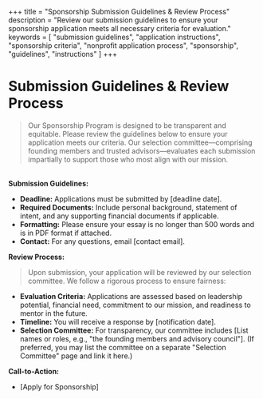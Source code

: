 +++
title = "Sponsorship Submission Guidelines & Review Process"
description = "Review our submission guidelines to ensure your sponsorship application meets all necessary criteria for evaluation."
keywords = [
  "submission guidelines",
  "application instructions",
  "sponsorship criteria",
  "nonprofit application process",
  "sponsorship",
  "guidelines",
  "instructions"
]
+++
# Submission Guidelines & Review Process

> Our Sponsorship Program is designed to be transparent and equitable. Please review the guidelines below to ensure your application meets our criteria. Our selection committee—comprising founding members and trusted advisors—evaluates each submission impartially to support those who most align with our mission.

<br>**Submission Guidelines:**

* **Deadline:** Applications must be submitted by \[deadline date\].
* **Required Documents:** Include personal background, statement of intent, and any supporting financial documents if applicable.
* **Formatting:** Please ensure your essay is no longer than 500 words and is in PDF format if attached.
* **Contact:** For any questions, email \[contact email\].

**Review Process:**

> Upon submission, your application will be reviewed by our selection committee. We follow a rigorous process to ensure fairness:

* **Evaluation Criteria:** Applications are assessed based on leadership potential, financial need, commitment to our mission, and readiness to mentor in the future.
* **Timeline:** You will receive a response by \[notification date\].
* **Selection Committee:** For transparency, our committee includes \[List names or roles, e.g., "the founding members and advisory council"\]. (If preferred, you may list the committee on a separate "Selection Committee" page and link it here.)

**Call-to-Action:**

* \[Apply for Sponsorship\]